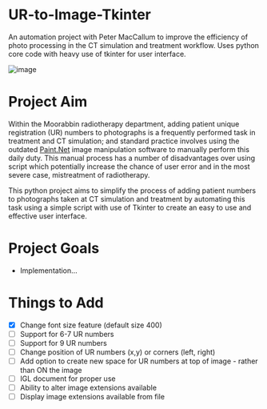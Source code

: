 # UR-to-Image-Tkinter
An automation project with Peter MacCallum to  improve the efficiency of photo processing in the CT simulation and treatment workflow. Uses python core code with heavy use of tkinter for user interface.

![image](https://user-images.githubusercontent.com/14822712/202048718-1244b309-6fd9-4f6e-a63e-2a83b92025d9.png)

# Project Aim

Within the Moorabbin radiotherapy department, adding patient unique registration (UR) numbers to photographs is a frequently performed task in treatment and CT simulation; and standard practice involves using the outdated [Paint.Net](http://Paint.Net) image manipulation software to manually perform this daily duty. This manual process has a number of disadvantages over using script which potentially increase the chance of user error and in the most severe case, mistreatment of radiotherapy.

This python project aims to simplify the process of adding patient numbers to photographs taken at CT simulation and treatment by automating this task using a simple script with use of Tkinter to create an easy to use and effective user interface.

# Project Goals

- Implementation…

# Things to Add

- [x]  Change font size feature (default size 400)
- [ ]  Support for 6-7 UR numbers
- [ ]  Support for 9 UR numbers
- [ ]  Change position of UR numbers (x,y) or corners (left, right)
- [ ]  Add option to create new space for UR numbers at top of image - rather than ON the image
- [ ]  IGL document for proper use
- [ ]  Ability to alter image extensions available
- [ ]  Display image extensions available from file
